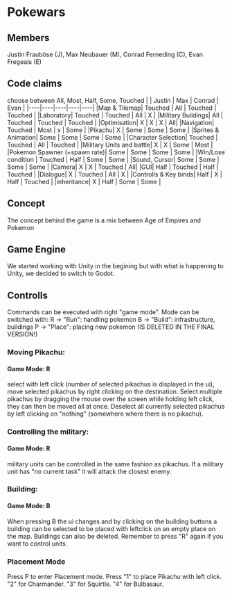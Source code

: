 # Pokewars

## Members
Justin Frauböse (J), Max Neubauer (M), Conrad Ferneding (C), Evan Fregeais (E)

## Code claims 
choose between All, Most, Half, Some, Touched
| | Justin | Max | Conrad | Evan |
|----|----|----|----|----|
|Map & Tilemap| Touched | All | Touched | Touched | 
|Laboratory| Touched | Touched | All | X |
|Military Buildings| All | Touched | Touched | Touched |
|Optimisation| X | X | X | All|
|Navigation| Touched | Most | x | Some |
|Pikachu| X | Some | Some | Some |
|Sprites & Animation| Some | Some | Some | Some |
|Character Selection| Touched | Touched | All | Touched | 
|Military Units and battle| X | X | Some | Most | 
|Pokemon Spawner (+spawn rate)| Some | Some | Some | Some | 
|Win/Lose condition | Touched | Half | Some | Some | 
|Sound, Cursor| Some | Some | Some | Some | 
|Camera| X | X | Touched | All|
|GUI| Half | Touched | Half | Touched | 
|Dialogue| X | Touched | All | X |
|Controlls & Key binds| Half | X | Half | Touched |
|inheritance| X | Half | Some | Some |

## Concept

The concept behind the game is a mix between Age of Empires and Pokemon

## Game Engine

We started working with Unity in the begining but with what is happening to Unity, we decided to switch to Godot.

## Controlls
Commands can be executed with right "game mode".
Mode can be switched with:
R -> "Run": handling pokemon
B -> "Build": infrastructure, buildings
P -> "Place": placing new pokemon (IS DELETED IN THE FINAL VERSION!)

### Moving Pikachu:
#### Game Mode: R
select with left click (number of selected pikachus is displayed in the ui),
move selected pikachus by right clicking on the destination.
Select multiple pikachus by dragging the mouse over the screen while holding left click, they can then be moved all at once.
Deselect all currently selected pikachus by left clicking on "nothing" (somewhere where there is no pikachu).

### Controlling the military:
#### Game Mode: R
military units can be controlled in the same fashion as pikachus.
If a military unit has "no current task" it will attack the closest enemy.

### Building:
#### Game Mode: B
When pressing B the ui changes and by clicking on the building buttons a building can be selected to be placed with leftclick on an empty place on the map. 
Buildings can also be deleted. 
Remember to press "R" again if you want to control units. 

### Placement Mode
Press P to enter Placement mode. 
Press "1" to place Pikachu with left click. "2" for Charmander. "3" for Squirtle. "4" for Bulbasaur.

